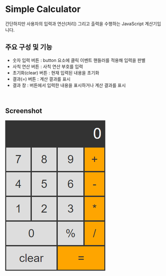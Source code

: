 <h1>Simple Calculator</h1>
간단하지만 사용자의 입력과 연산(처리) 그리고 출력을 수행하는 JavaScript 계산기입니다.

<br />

## 주요 구성 및 기능

+ 숫자 입력 버튼 : button 요소에 클릭 이벤트 핸들러를 적용해 입력을 판별
+ 사칙 연산 버튼 : 사칙 연산 부호를 입력
+ 초기화(clear) 버튼 : 현재 입력된 내용을 초기화
+ 결과(=) 버튼 : 계산 결과를 표시
+ 결과 창 : 버튼에서 입력한 내용을 표시하거나 계산 결과를 표시 

<br />

## Screenshot

![simple-calculator](https://github.com/usong2/simple-calculator/blob/master/img/calculator.jpg?raw=true)

